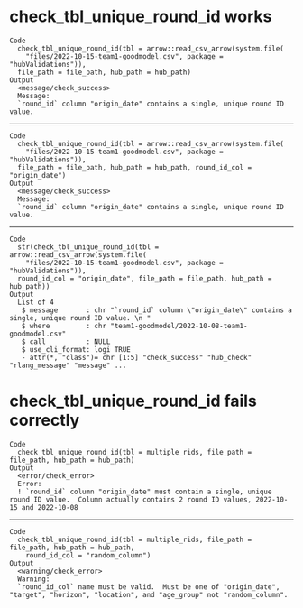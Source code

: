 # check_tbl_unique_round_id works

    Code
      check_tbl_unique_round_id(tbl = arrow::read_csv_arrow(system.file(
        "files/2022-10-15-team1-goodmodel.csv", package = "hubValidations")),
      file_path = file_path, hub_path = hub_path)
    Output
      <message/check_success>
      Message:
      `round_id` column "origin_date" contains a single, unique round ID value.

---

    Code
      check_tbl_unique_round_id(tbl = arrow::read_csv_arrow(system.file(
        "files/2022-10-15-team1-goodmodel.csv", package = "hubValidations")),
      file_path = file_path, hub_path = hub_path, round_id_col = "origin_date")
    Output
      <message/check_success>
      Message:
      `round_id` column "origin_date" contains a single, unique round ID value.

---

    Code
      str(check_tbl_unique_round_id(tbl = arrow::read_csv_arrow(system.file(
        "files/2022-10-15-team1-goodmodel.csv", package = "hubValidations")),
      round_id_col = "origin_date", file_path = file_path, hub_path = hub_path))
    Output
      List of 4
       $ message       : chr "`round_id` column \"origin_date\" contains a single, unique round ID value. \n "
       $ where         : chr "team1-goodmodel/2022-10-08-team1-goodmodel.csv"
       $ call          : NULL
       $ use_cli_format: logi TRUE
       - attr(*, "class")= chr [1:5] "check_success" "hub_check" "rlang_message" "message" ...

# check_tbl_unique_round_id fails correctly

    Code
      check_tbl_unique_round_id(tbl = multiple_rids, file_path = file_path, hub_path = hub_path)
    Output
      <error/check_error>
      Error:
      ! `round_id` column "origin_date" must contain a single, unique round ID value.  Column actually contains 2 round ID values, 2022-10-15 and 2022-10-08

---

    Code
      check_tbl_unique_round_id(tbl = multiple_rids, file_path = file_path, hub_path = hub_path,
        round_id_col = "random_column")
    Output
      <warning/check_error>
      Warning:
      `round_id_col` name must be valid.  Must be one of "origin_date", "target", "horizon", "location", and "age_group" not "random_column".

